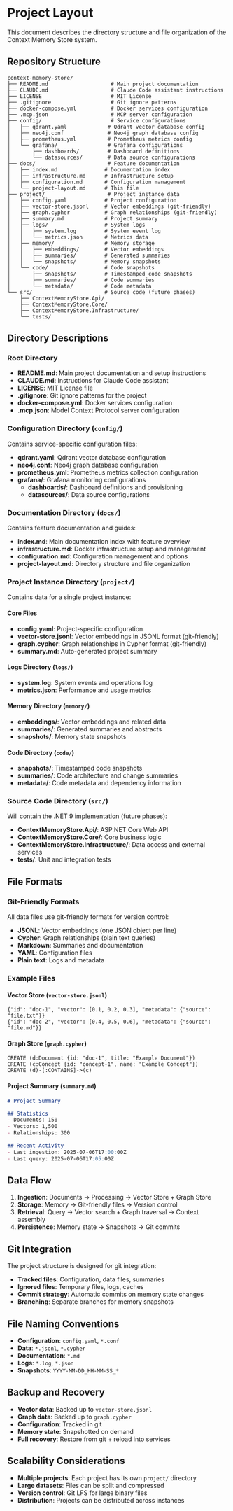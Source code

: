 # Project Layout

This document describes the directory structure and file organization of the Context Memory Store system.

## Repository Structure

```
context-memory-store/
├── README.md                    # Main project documentation
├── CLAUDE.md                    # Claude Code assistant instructions
├── LICENSE                      # MIT License
├── .gitignore                   # Git ignore patterns
├── docker-compose.yml           # Docker services configuration
├── .mcp.json                    # MCP server configuration
├── config/                      # Service configurations
│   ├── qdrant.yaml             # Qdrant vector database config
│   ├── neo4j.conf              # Neo4j graph database config
│   ├── prometheus.yml          # Prometheus metrics config
│   └── grafana/                # Grafana configurations
│       ├── dashboards/         # Dashboard definitions
│       └── datasources/        # Data source configurations
├── docs/                       # Feature documentation
│   ├── index.md               # Documentation index
│   ├── infrastructure.md      # Infrastructure setup
│   ├── configuration.md       # Configuration management
│   └── project-layout.md      # This file
├── project/                    # Project instance data
│   ├── config.yaml            # Project configuration
│   ├── vector-store.jsonl     # Vector embeddings (git-friendly)
│   ├── graph.cypher           # Graph relationships (git-friendly)
│   ├── summary.md             # Project summary
│   ├── logs/                  # System logs
│   │   ├── system.log         # System event log
│   │   └── metrics.json       # Metrics data
│   ├── memory/                # Memory storage
│   │   ├── embeddings/        # Vector embeddings
│   │   ├── summaries/         # Generated summaries
│   │   └── snapshots/         # Memory snapshots
│   └── code/                  # Code snapshots
│       ├── snapshots/         # Timestamped code snapshots
│       ├── summaries/         # Code summaries
│       └── metadata/          # Code metadata
└── src/                       # Source code (future phases)
    ├── ContextMemoryStore.Api/
    ├── ContextMemoryStore.Core/
    ├── ContextMemoryStore.Infrastructure/
    └── tests/
```

## Directory Descriptions

### Root Directory
- **README.md**: Main project documentation and setup instructions
- **CLAUDE.md**: Instructions for Claude Code assistant
- **LICENSE**: MIT License file
- **.gitignore**: Git ignore patterns for the project
- **docker-compose.yml**: Docker services configuration
- **.mcp.json**: Model Context Protocol server configuration

### Configuration Directory (`config/`)
Contains service-specific configuration files:
- **qdrant.yaml**: Qdrant vector database configuration
- **neo4j.conf**: Neo4j graph database configuration
- **prometheus.yml**: Prometheus metrics collection configuration
- **grafana/**: Grafana monitoring configurations
  - **dashboards/**: Dashboard definitions and provisioning
  - **datasources/**: Data source configurations

### Documentation Directory (`docs/`)
Contains feature documentation and guides:
- **index.md**: Main documentation index with feature overview
- **infrastructure.md**: Docker infrastructure setup and management
- **configuration.md**: Configuration management and options
- **project-layout.md**: Directory structure and file organization

### Project Instance Directory (`project/`)
Contains data for a single project instance:

#### Core Files
- **config.yaml**: Project-specific configuration
- **vector-store.jsonl**: Vector embeddings in JSONL format (git-friendly)
- **graph.cypher**: Graph relationships in Cypher format (git-friendly)
- **summary.md**: Auto-generated project summary

#### Logs Directory (`logs/`)
- **system.log**: System events and operations log
- **metrics.json**: Performance and usage metrics

#### Memory Directory (`memory/`)
- **embeddings/**: Vector embeddings and related data
- **summaries/**: Generated summaries and abstracts
- **snapshots/**: Memory state snapshots

#### Code Directory (`code/`)
- **snapshots/**: Timestamped code snapshots
- **summaries/**: Code architecture and change summaries
- **metadata/**: Code metadata and dependency information

### Source Code Directory (`src/`)
Will contain the .NET 9 implementation (future phases):
- **ContextMemoryStore.Api/**: ASP.NET Core Web API
- **ContextMemoryStore.Core/**: Core business logic
- **ContextMemoryStore.Infrastructure/**: Data access and external services
- **tests/**: Unit and integration tests

## File Formats

### Git-Friendly Formats
All data files use git-friendly formats for version control:

- **JSONL**: Vector embeddings (one JSON object per line)
- **Cypher**: Graph relationships (plain text queries)
- **Markdown**: Summaries and documentation
- **YAML**: Configuration files
- **Plain text**: Logs and metadata

### Example Files

#### Vector Store (`vector-store.jsonl`)
```jsonl
{"id": "doc-1", "vector": [0.1, 0.2, 0.3], "metadata": {"source": "file.txt"}}
{"id": "doc-2", "vector": [0.4, 0.5, 0.6], "metadata": {"source": "file.md"}}
```

#### Graph Store (`graph.cypher`)
```cypher
CREATE (d:Document {id: "doc-1", title: "Example Document"})
CREATE (c:Concept {id: "concept-1", name: "Example Concept"})
CREATE (d)-[:CONTAINS]->(c)
```

#### Project Summary (`summary.md`)
```markdown
# Project Summary

## Statistics
- Documents: 150
- Vectors: 1,500
- Relationships: 300

## Recent Activity
- Last ingestion: 2025-07-06T17:00:00Z
- Last query: 2025-07-06T17:05:00Z
```

## Data Flow

1. **Ingestion**: Documents → Processing → Vector Store + Graph Store
2. **Storage**: Memory → Git-friendly files → Version control
3. **Retrieval**: Query → Vector search + Graph traversal → Context assembly
4. **Persistence**: Memory state → Snapshots → Git commits

## Git Integration

The project structure is designed for git integration:

- **Tracked files**: Configuration, data files, summaries
- **Ignored files**: Temporary files, logs, caches
- **Commit strategy**: Automatic commits on memory state changes
- **Branching**: Separate branches for memory snapshots

## File Naming Conventions

- **Configuration**: `config.yaml`, `*.conf`
- **Data**: `*.jsonl`, `*.cypher`
- **Documentation**: `*.md`
- **Logs**: `*.log`, `*.json`
- **Snapshots**: `YYYY-MM-DD_HH-MM-SS_*`

## Backup and Recovery

- **Vector data**: Backed up to `vector-store.jsonl`
- **Graph data**: Backed up to `graph.cypher`
- **Configuration**: Tracked in git
- **Memory state**: Snapshotted on demand
- **Full recovery**: Restore from git + reload into services

## Scalability Considerations

- **Multiple projects**: Each project has its own `project/` directory
- **Large datasets**: Files can be split and compressed
- **Version control**: Git LFS for large binary files
- **Distribution**: Projects can be distributed across instances